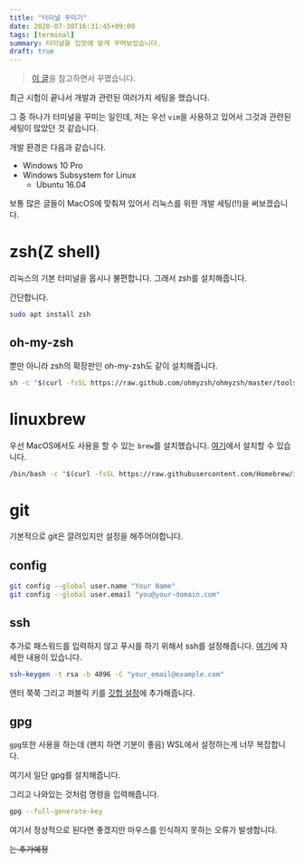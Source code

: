 ```yaml
---
title: "터미널 꾸미기"
date: 2020-07-30T16:31:45+09:00
tags: [terminal]
summary: 터미널을 입맛에 맞게 꾸며보았습니다.
draft: true
---
```


> [이 글](https://subicura.com/2017/11/22/mac-os-development-environment-setup.html)을
참고하면서 꾸몄습니다.

최근 시험이 끝나서 개발과 관련된 여러가지 세팅을 했습니다.

그 중 하나가 터미널을 꾸미는 일인데,
저는 우선 `vim`을 사용하고 있어서 그것과 관련된 세팅이 많았던 것 같습니다.

개발 환경은 다음과 같습니다.
- Windows 10 Pro
- Windows Subsystem for Linux
  - Ubuntu 16.04

보통 많은 글들이 MacOS에 맞춰져 있어서 리눅스를 위한 개발 세팅(!!)을 써보겠습니다.


# zsh(Z shell)
리눅스의 기본 터미널을 몹시나 불편합니다.
그래서 zsh를 설치해줍니다.

간단합니다.
```bash
sudo apt install zsh
```

## oh-my-zsh
뿐만 아니라 zsh의 확장판인 oh-my-zsh도 같이 설치해줍니다.
```bash
sh -c "$(curl -fsSL https://raw.github.com/ohmyzsh/ohmyzsh/master/tools/install.sh)"
```

# linuxbrew
우선 MacOS에서도 사용을 할 수 있는 `brew`를 설치했습니다.
[여기](https://brew.sh/)에서 설치할 수 있습니다.

```bash
/bin/bash -c "$(curl -fsSL https://raw.githubusercontent.com/Homebrew/install/master/install.sh)"
```

# git
기본적으로 git은 깔려있지만 설정을 해주어야합니다.

## config
```bash
git config --global user.name "Your Name"
git config --global user.email "you@your-domain.com"
```

## ssh
추가로 패스워드를 입력하지 않고 푸시를 하기 위해서 ssh를 설정해줍니다.
[여기](https://docs.github.com/en/github/authenticating-to-github/generating-a-new-ssh-key-and-adding-it-to-the-ssh-agent)에
자세한 내용이 있습니다.

```bash
ssh-keygen -t rsa -b 4096 -C "your_email@example.com"
```
엔터 쭉쭉
그리고 퍼블릭 키를 [깃헙 설정](https://github.com/settings/keys)에 추가해줍니다.

## gpg
`gpg`또한 사용을 하는데 (왠지 하면 기분이 좋음) WSL에서 설정하는게 너무 복잡합니다.

여기서 일단 gpg를 설치해줍니다.

그리고 나와있는 것처럼 명령을 입력해줍니다.
```bash
gpg --full-generate-key
```

여기서 정상적으로 된다면 좋겠지만 마우스를 인식하지 못하는 오류가 발생합니다.

~~는 추가예정~~
  
